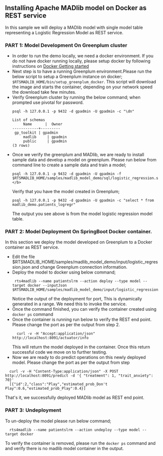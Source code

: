 ## Installing Apache MADlib model on Docker as REST service 
In this sample we will deploy a MADlib model with single model table representing a Logistic Regression Model as REST service.
### PART 1: Model Development On Greenplum cluster
- In order to run the demo locally, we need a docker environment. If you do not have docker running locally, please setup docker by following instructions on [Docker Getting started](href="https://www.docker.com/get-started")
- Next step is to have a running Greenplum environment.Please run the below script to setup a Greenplum instance on docker; ` $RTSMADLIB_HOME/bin/setup_greenplum_docker`. This script will download the image and starts the container, depending on your network speed the download take few minutes. <br>
- Verify Greenplum cluster by running the below command; when prompted use pivotal for password. 
	```
	psql -h 127.0.0.1 -p 9432 -d gpadmin -U gpadmin -c "\dn"

	List of schemas
    	 Name      |  Owner
   	------------+---------
   	 gp_toolkit | gpadmin
    	 madlib     | gpadmin
    	 public     | gpadmin
 	(3 rows)
	```
 - Once we verify the greenplum and MADlib, we are ready to install sample data and develop a model on greenplum. Please run below from command line to create a sample data and train a model; <br>
	```
	psql -h 127.0.0.1 -p 9432 -d gpadmin -U gpadmin -f $RTSMADLIB_HOME/samples/madlib_model_demo/sql/logistic_regression.sql</i></b>
	```
	Verify that you have the model created in Greenplum; 
	```
	psql -h 127.0.0.1 -p 9432 -d gpadmin -U gpadmin -c "select * from madlib_demo.patients_logregr"
	```
	The output you see above is from the model logistic regression model table.

### PART 2: Model Deployment On SpringBoot Docker container.</h2>
In this section we deploy the model developed on Greenplum to a Docker container as REST service.
 - Edit the file $RTSMADLIB_HOME/samples/madlib_model_demo/input/logistic_regression.json and change Greenplum connection information. <br>
 - Deploy the model to docker using below command; 
   ```
	rts4madlib --name patientslrm --action deploy --type model --target docker --inputJson $RTSMADLIB_HOME/samples/madlib_model_demo/input/logistic_regression.json
    ```
    Notice the output of the deployment for port, This is dynamically generated in a range. We need this to invoke the service.
 - Once the command finished, you can verify the container created using `docker ps` command
 - Once the container is running run below to verify the REST end point. Please change the port as per the output from step 2. 
   ```
     curl -v -H "Accept:application/json" http://localhost:8091/actuator/info
   ```
   This will return the model deployed in the container. Once this return successful code we move on to further testing.
 - Now we are ready to do predict operations on this newly deployed model. 
 Please change the port as per the output from step 
 
 ``` 
   curl -v -H "Content-Type:application/json" -X POST http://localhost:8091/predict -d '{ "treatment": 1, "trait_anxiety": 70}'
   [{"id":2,"class":"Play","estimated_prob_Don't Play":0.6,"estimated_prob_Play":0.4}]
 ``` 
 
 That's it, we successfully deployed MADlib model as REST end point.

### PART 3: Undeployment 
 To un-deploy the model please run below command;
  ```
	rts4madlib --name patientslrm --action undeploy --type model --target docker
  ```
  To verify the container is removed, please run the `docker ps` command and and verify there is no madlib model container in the output.
